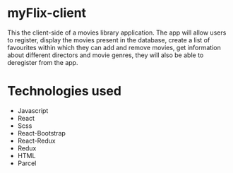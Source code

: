 # myFlix-client
This the client-side of a movies library application. The app will allow users to register, display the movies present in the database, create a list of favourites within which they can add and remove movies, get information about different directors and movie genres, they will also be able to deregister from the app.


# Technologies used
- Javascript 
- React 
- Scss
- React-Bootstrap
- React-Redux
- Redux
- HTML
- Parcel


